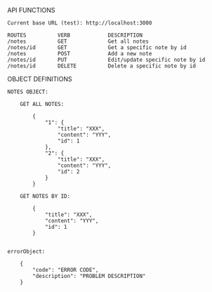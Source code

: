 API FUNCTIONS

    Current base URL (test): http://localhost:3000

    ROUTES          VERB            DESCRIPTION
    /notes          GET             Get all notes   
    /notes/id       GET             Get a specific note by id
    /notes          POST            Add a new note
    /notes/id       PUT             Edit/update specific note by id
    /notes/id       DELETE          Delete a specific note by id


OBJECT DEFINITIONS

    NOTES OBJECT:

        GET ALL NOTES:

            {
                "1": {
                    "title": "XXX",
                    "content": "YYY",
                    "id": 1
                },
                "2": {
                    "title": "XXX",
                    "content": "YYY",
                    "id": 2
                }
            }

        GET NOTES BY ID:

            {
                "title": "XXX",
                "content": "YYY",
                "id": 1
            }


    errorObject:

        {
            "code": "ERROR CODE",
            "description": "PROBLEM DESCRIPTION"
        }

    
